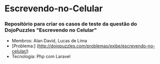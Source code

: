 # Escrevendo-no-Celular
### Repositório para criar os casos de teste da questão do DojoPuzzles "Escrevendo no Celular" 
  * Membros: Alan David, Lucas de Lima
  * [Problema:] (http://dojopuzzles.com/problemas/exibe/escrevendo-no-celular/)
  * Tecnologia: Php com Laravel
